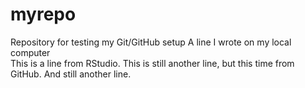 # myrepo
Repository for testing my Git/GitHub setup
A line I wrote on my local computer  
This is a line from RStudio.
This is still another line, but this time from GitHub.
And still another line.
